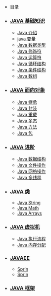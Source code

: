 * 目录
* ### [JAVA 基础知识](javase/README.md)
  * [Java 介绍](chapter1/section1.1.md)
  * [java 变量](chapter1/section1.2.md)
  * [Java 数据类型](javase/datatype.md)
  * [Java 修饰符](javase/datatype.md)
  * [Java 运算符](javase/datatype.md)
  * [Java 循环结构](javase/datatype.md)
  * [Java 条件结构](javase/datatype.md)
  * [Java 数组](javase/datatype.md)
* ### [JAVA 面向对象](javase/README.md)
  * [Java 继承](javase/datatype.md)
  * [Java 封装](javase/datatype.md)
  * [Java 重载](javase/datatype.md)
  * [Java 多态](javase/datatype.md)
  * [Java 方法](javase/datatype.md)
  * [Java 包](javase/datatype.md)
* ### [JAVA 进阶](javaadvanced/README.md)
  * [Java 数据结构](javase/datatype.md)
  * [Java 文件操作](javase/datatype.md)
  * [Java 网络操作](javase/datatype.md)
  * [Java 多线程](javase/datatype.md)
* ### [JAVA 类](javaadvanced/README.md)
  * [Java String](javase/datatype.md)
  * [Java Math](javase/datatype.md)
  * [Java Arrays](javase/datatype.∂md)
* ### [JAVA 虚拟机](javaadvanced/README.md)
  * [Java 执行流程](javase/datatype.∂md)
  * [Java 内存分配](javase/datatype.∂md)

* ### [JAVAEE](javaee/README.md)
  * [Sprin](javaadvanced/README.md)
  * [Sprin](javaadvanced/README.md)
* ### [JAVA 框架](javaee/README.md)
